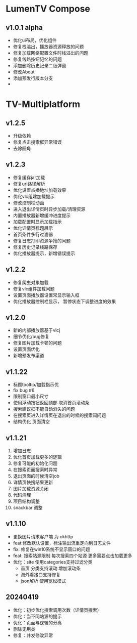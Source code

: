 # LumenTV Compose
## v1.0.1 alpha
- 优化ui布局，优化组件
- 修复栈溢出，播放器资源释放的问题
- 修复加载网络配置文件时栈溢出的问题
- 修复线路按钮记忆的问题
- 添加删除历史记录二级弹窗
- 修改About
- 添加预发行版本分支
- 
# TV-Multiplatform
## v1.2.5
- 升级依赖
- 修复点击搜索框异常错误
- 去除圆角
## v1.2.3
- 修复缓存jar加载
- 修复url路径解析
- 优化设置点播地址加载效果
- 优化vlc组建加载提示
- 修改控制栏动画
- 进入退出详情页时异步加载/清理资源
- 内置播放器新增缓冲进度提示
- 加载配置时显示加载指示
- 优化详情页标题展示
- 首页条件多行过滤器
- 修复日志打印资源争抢的问题
- 修复历史记录线路保存
- 优化播放器提示，新增错误提示
## v1.2.2
- 修复爬虫对象加载
- 修复vlc组件加载问题
- 设置页面播放器设置常显示输入框
- 优化播放器控制栏显示， 暂停状态下调整进度的效果
## v1.2.0
- 新的内部播放器基于vlcj
- 细节优化/bug修复
- 修复图片加载卡顿的问题
- 设置页面优化
- 新增预发布渠道
## v1.1.22
- 标题tooltip/加载指示优
- fix bug #6
- 限制窗口最小尺寸
- 使用浮动按钮返回顶部 取消首页滚动条
- 搜索建议框不能自动消失的问题
- 在搜索页进入详情页在退出的时候的搜索词问题
- 结构优化 页面清空
## v1.1.21
1. 增加日志
2. 优化首页加载更多的逻辑
3. 修复可能的初始化问题
4. 在搜索页面搜索时异常
5. 退出页面的时候清空job
6. 详情页快搜结果更新
7. 图片加载资源关闭
8. 代码清理
9. 项目结构调整
10. snackbar 调整
## v1.1.10
- 更换图片请求客户端 为 okhttp
- feat:修改默认设置，标注输出流重定向到日志文件
- fix: 修复在win10系统不显示窗口的问题
- feat: 搜索站源限制 每次搜索四个站源 更多需要点击加载更多
- 优化：site 使用categories支持过滤分类
  - 首页 分类支持滚动 增加滚动条 
  - 海外看接口支持修复
  - json解析 使用宽松模式
## 20240419
- 优化：初步优化搜索调用次数（详情页搜索）
- 优化：当不同站源的提示
- 优化：页面与逻辑的分离
- 删除无用类
- 修复：并发修改异常